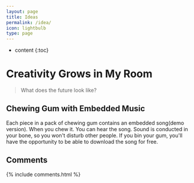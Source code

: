 ```yaml
---
layout: page
title: Ideas
permalink: /idea/
icon: lightbulb
type: page
---
```


* content
{:toc}
# Creativity Grows in My Room
> What does the future look like?

## Chewing Gum with Embedded Music
Each piece in a pack of chewing gum contains an embedded song(demo version). 
When you chew it. You can hear the song. Sound is conducted in your bone, so you won't disturb other people.
If you bin your gum, you'll have the opportunity to be able to download the song for free.


## Comments

{% include comments.html %}
